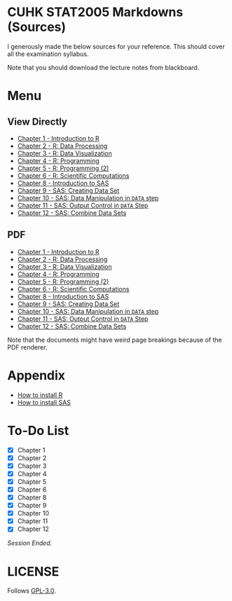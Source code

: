 # CUHK STAT2005 Markdowns (Sources)

I generously made the below sources for your reference. This should cover all the examination syllabus.  

Note that you should download the lecture notes from blackboard.

# Menu

## View Directly
 - [Chapter 1 - Introduction to R](./Ch1/Ch1_MD.md)
 - [Chapter 2 - R: Data Processing](./Ch2/Ch2_MD.md)
 - [Chapter 3 - R: Data Visualization](./Ch3/Ch3_MD.md)
 - [Chapter 4 - R: Programming](./Ch4/Ch4_MD.md)
 - [Chapter 5 - R: Programming (2)](./Ch5/Ch5_MD.md)
 - [Chapter 6 - R: Scientific Computations](./Ch6/Ch6_MD.md)
 - [Chapter 8 - Introduction to SAS](./Ch8/Ch8_MD.md)
 - [Chapter 9 - SAS: Creating Data Set](./Ch9/Ch9_MD.md)
 - [Chapter 10 - SAS: Data Manipulation in `DATA` step](./Ch10/Ch10_MD.md)
 - [Chapter 11 - SAS: Output Control in `DATA` Step](./Ch11/Ch11_MD.md)
 - [Chapter 12 - SAS: Combine Data Sets](./Ch12/Ch12_MD.md)

## PDF
 - [Chapter 1 - Introduction to R](./Ch1/Ch1_MD.pdf)
 - [Chapter 2 - R: Data Processing](./Ch2/Ch2_MD.pdf)
 - [Chapter 3 - R: Data Visualization](./Ch3/Ch3_MD.pdf)
 - [Chapter 4 - R: Programming](./Ch4/Ch4_MD.pdf)
 - [Chapter 5 - R: Programming (2)](./Ch5/Ch5_MD.pdf)
 - [Chapter 6 - R: Scientific Computations](./Ch6/Ch6_MD.pdf)
 - [Chapter 8 - Introduction to SAS](./Ch8/Ch8_MD.pdf)
 - [Chapter 9 - SAS: Creating Data Set](./Ch9/Ch9_MD.pdf)
 - [Chapter 10 - SAS: Data Manipulation in `DATA` step](./Ch10/Ch10_MD.pdf)
 - [Chapter 11 - SAS: Output Control in `DATA` Step](./Ch11/Ch11_MD.pdf)
 - [Chapter 12 - SAS: Combine Data Sets](./Ch12/Ch12_MD.pdf)

Note that the documents might have weird page breakings because of the PDF renderer.

# Appendix

 - [How to install R](./R_Installation/Binary.md)  
 - [How to install SAS](./SAS_Installation/tut.md)


# To-Do List

 - [x] Chapter 1
 - [x] Chapter 2
 - [x] Chapter 3
 - [x] Chapter 4
 - [x] Chapter 5
 - [x] Chapter 6
 - [x] Chapter 8
 - [x] Chapter 9
 - [x] Chapter 10
 - [x] Chapter 11
 - [x] Chapter 12

*Session Ended.*

# LICENSE
Follows [GPL-3.0](./LICENSE).